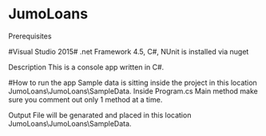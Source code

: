 # JumoLoans

Prerequisites

#Visual Studio 2015# .net Framework 4.5, C#, NUnit is installed via nuget

Description This is a console app written in C#. 

#How to run the app
Sample data is sitting inside the project in this location JumoLoans\JumoLoans\SampleData.
Inside Program.cs Main method make sure you comment out only 1 method at a time.

Output File will be genarated and placed in this location JumoLoans\JumoLoans\SampleData.
